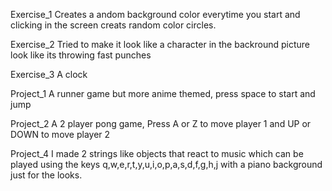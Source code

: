 Exercise_1
Creates a andom background color everytime you start and clicking in the screen creats random color circles.

Exercise_2
Tried to make it look like a character in the backround picture look like its throwing fast punches

Exercise_3
A clock

Project_1
A runner game but more anime themed, press space to start and jump

Project_2
A 2 player pong game, Press A or Z to move player 1 and UP or DOWN to move player 2

Project_4
I made 2 strings like objects that react to music which can be played using the keys q,w,e,r,t,y,u,i,o,p,a,s,d,f,g,h,j with a piano background just for the looks.
